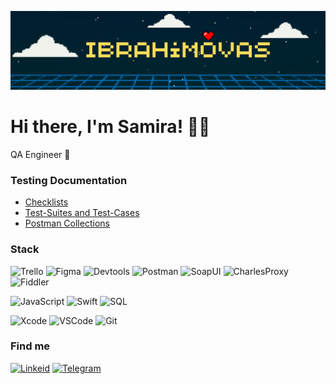 ![Header](https://github.com/ibrahimovas/ibrahimovas/blob/main/assets/Ibrahimovas_ph.png)

# Hi there, I'm Samira! ✌🏻
QA Engineer 🚀

### Testing Documentation

- [Checklists]()
- [Test-Suites and Test-Cases]()
- [Postman Collections]()


### Stack 

![Trello](https://img.shields.io/badge/Trello-black?style=for-the-badge&logo=trello&logoColor=blue)
![Figma](https://img.shields.io/badge/Figma-black?style=for-the-badge&logo=figma)
![Devtools](https://img.shields.io/badge/Devtools-black?style=for-the-badge&logo=GoogleChrome&logoColor=white)
![Postman](https://img.shields.io/badge/Postman-black?style=for-the-badge&logo=postman)
![SoapUI](https://img.shields.io/badge/SoapUI-black?style=for-the-badge&logo=soapui)
![CharlesProxy](https://img.shields.io/badge/Charles-black?style=for-the-badge&logo=charles)
![Fiddler](https://img.shields.io/badge/fiddler-black?style=for-the-badge&logo=fiddler)

![JavaScript](https://img.shields.io/badge/JavaScript-black?style=for-the-badge&logo=javascript)
![Swift](https://img.shields.io/badge/Swift-black?style=for-the-badge&logo=swift)
![SQL](https://img.shields.io/badge/SQL-black?style=for-the-badge&logo=mysql)


![Xcode](https://img.shields.io/badge/XCode-black?style=for-the-badge&logo=xcode)
![VSCode](https://img.shields.io/badge/VSCode-black?style=for-the-badge&logo=visual-studio-code&logoColor=blue)
![Git](https://img.shields.io/badge/Git-black?style=for-the-badge&logo=git)

### Find me

[![Linkeid](https://img.shields.io/badge/linkedin-black?style=for-the-badge&logo=linkedin)](linkedin.com/in/samira-ibrahimova)
[![Telegram](https://img.shields.io/badge/telegram-black?style=for-the-badge&logo=telegram)](https://t.me/samibrahimova)



